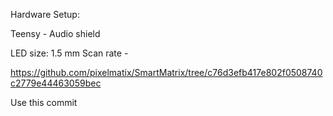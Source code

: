 Hardware Setup:

Teensy - Audio shield

LED size: 1.5 mm
Scan rate - 

https://github.com/pixelmatix/SmartMatrix/tree/c76d3efb417e802f0508740c2779e44463059bec

Use this commit

